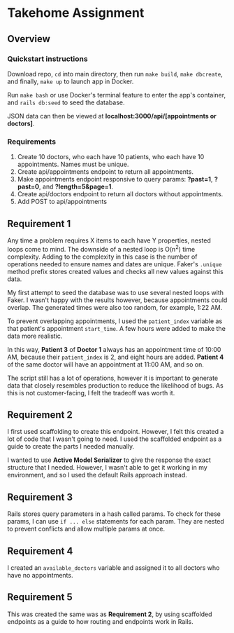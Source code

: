 # Takehome Assignment

## Overview

### Quickstart instructions

Download repo, `cd` into main directory, then run `make build`, `make dbcreate`, and finally, `make up` to launch app in Docker.

Run `make bash` or use Docker's terminal feature to enter the app's container, and `rails db:seed` to seed the database.

JSON data can then be viewed at **localhost:3000/api/[appointments or doctors]**.

### Requirements

1. Create 10 doctors, who each have 10 patients, who each have 10 appointments. Names must be unique.
2. Create api/appointments endpoint to return all appointments.
3. Make appointments endpoint responsive to query params: **?past=1**, **?past=0**, and **?length=5&page=1**.
4. Create api/doctors endpoint to return all doctors without appointments.
5. Add POST to api/appointments

## Requirement 1

Any time a problem requires X items to each have Y properties, nested loops come to mind. The downside of a nested loop is O(n<sup>2</sup>) time complexity. Adding to the complexity in this case is the number of operations needed to ensure names and dates are unique. Faker's `.unique` method prefix stores created values and checks all new values against this data.

My first attempt to seed the database was to use several nested loops with Faker. I wasn't happy with the results however, because appointments could overlap. The generated times were also too random, for example, 1:22 AM.

To prevent overlapping appointments, I used the `patient_index` variable as that patient's appointment `start_time`. A few hours were added to make the data more realistic.

In this way, **Patient 3** of **Doctor 1** always has an appointment time of 10:00 AM, because their `patient_index` is 2, and eight hours are added. **Patient 4** of the same doctor will have an appointment at 11:00 AM, and so on.

The script still has a lot of operations, however it is important to generate data that closely resembles production to reduce the likelihood of bugs. As this is not customer-facing, I felt the tradeoff was worth it.

## Requirement 2

I first used scaffolding to create this endpoint. However, I felt this created a lot of code that I wasn't going to need. I used the scaffolded endpoint as a guide to create the parts I needed manually.

I wanted to use **Active Model Serializer** to give the response the exact structure that I needed. However, I wasn't able to get it working in my environment, and so I used the default Rails approach instead.

## Requirement 3

Rails stores query parameters in a hash called params. To check for these params, I can use `if ... else` statements for each param. They are nested to prevent conflicts and allow multiple params at once.

## Requirement 4

I created an `available_doctors` variable and assigned it to all doctors who have no appointments.

## Requirement 5

This was created the same was as **Requirement 2**, by using scaffolded endpoints as a guide to how routing and endpoints work in Rails.
